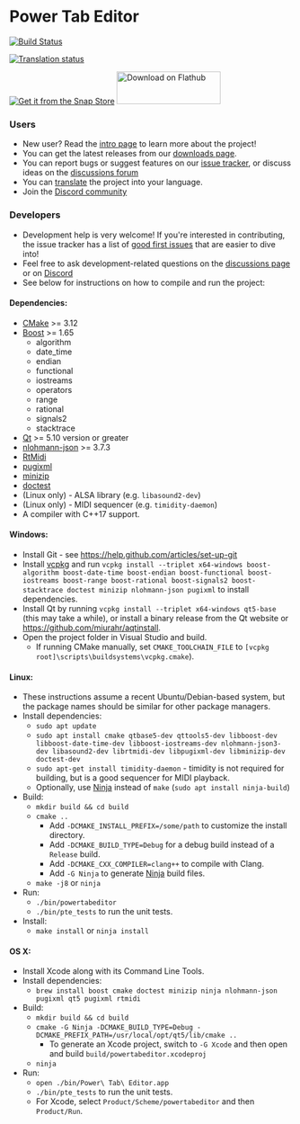 # Power Tab Editor

[![Build Status](https://github.com/powertab/powertabeditor/workflows/Build/badge.svg)](https://github.com/powertab/powertabeditor/actions)

[![Translation status](https://hosted.weblate.org/widgets/powertabeditor/-/powertabeditor/287x66-white.png)](https://hosted.weblate.org/engage/powertabeditor/)

[![Get it from the Snap Store](https://snapcraft.io/static/images/badges/en/snap-store-black.svg)](https://snapcraft.io/powertabeditor)
<a href='https://flathub.org/apps/details/com.github.powertab.powertabeditor'><img width='185' height='58' alt='Download on Flathub' src='https://flathub.org/assets/badges/flathub-badge-en.png'/></a>

### Users
* New user? Read the [intro page](https://github.com/powertab/powertabeditor/wiki/Power-Tab-Editor-2.0,-Here-at-last!) to learn more about the project!
* You can get the latest releases from our [downloads page](https://github.com/powertab/powertabeditor/releases).
* You can report bugs or suggest features on our [issue tracker](https://github.com/powertab/powertabeditor/issues), or discuss ideas on the [discussions forum](https://github.com/powertab/powertabeditor/discussions)
* You can [translate](https://hosted.weblate.org/engage/powertabeditor/) the project into your language.
* Join the [Discord community](https://discord.gg/mpXfquuzxe)

### Developers
* Development help is very welcome! If you're interested in contributing, the issue tracker has a list of [good first issues](https://github.com/powertab/powertabeditor/issues?q=is%3Aissue+is%3Aopen+label%3A%22good+first+issue%22) that are easier to dive into!
* Feel free to ask development-related questions on the [discussions page](https://github.com/powertab/powertabeditor/discussions) or on [Discord](https://discord.gg/mpXfquuzxe)
* See below for instructions on how to compile and run the project:

#### Dependencies:
* [CMake](http://www.cmake.org/) >= 3.12
* [Boost](http://www.boost.org/) >= 1.65
  * algorithm
  * date_time
  * endian
  * functional
  * iostreams
  * operators
  * range
  * rational
  * signals2
  * stacktrace
* [Qt](http://qt-project.org/) >= 5.10 version or greater
* [nlohmann-json](https://github.com/nlohmann/json) >= 3.7.3
* [RtMidi](https://www.music.mcgill.ca/~gary/rtmidi/)
* [pugixml](https://pugixml.org/)
* [minizip](https://github.com/madler/zlib)
* [doctest](https://github.com/onqtam/doctest)
* (Linux only) - ALSA library (e.g. `libasound2-dev`)
* (Linux only) - MIDI sequencer (e.g. `timidity-daemon`)
* A compiler with C++17 support.

#### Windows:
* Install Git - see https://help.github.com/articles/set-up-git
* Install [vcpkg](https://github.com/microsoft/vcpkg) and run `vcpkg install --triplet x64-windows boost-algorithm boost-date-time boost-endian boost-functional boost-iostreams boost-range boost-rational boost-signals2 boost-stacktrace doctest minizip nlohmann-json pugixml` to install dependencies.
* Install Qt by running `vcpkg install --triplet x64-windows qt5-base` (this may take a while), or install a binary release from the Qt website or https://github.com/miurahr/aqtinstall.
* Open the project folder in Visual Studio and build.
  * If running CMake manually, set `CMAKE_TOOLCHAIN_FILE` to `[vcpkg root]\scripts\buildsystems\vcpkg.cmake`).

#### Linux:
* These instructions assume a recent Ubuntu/Debian-based system, but the package names should be similar for other package managers.
* Install dependencies:
  * `sudo apt update`
  * `sudo apt install cmake qtbase5-dev qttools5-dev libboost-dev libboost-date-time-dev libboost-iostreams-dev nlohmann-json3-dev libasound2-dev librtmidi-dev libpugixml-dev libminizip-dev doctest-dev`
  * `sudo apt-get install timidity-daemon` - timidity is not required for building, but is a good sequencer for MIDI playback.
  * Optionally, use [Ninja](http://martine.github.io/ninja/) instead of `make` (`sudo apt install ninja-build`)
* Build:
  * `mkdir build && cd build`
  * `cmake ..`
    * Add `-DCMAKE_INSTALL_PREFIX=/some/path` to customize the install directory.
    * Add `-DCMAKE_BUILD_TYPE=Debug` for a debug build instead of a `Release` build.
    * Add `-DCMAKE_CXX_COMPILER=clang++` to compile with Clang.
    * Add `-G Ninja` to generate [Ninja](http://martine.github.io/ninja/) build files.
  * `make -j8` or `ninja`
* Run:
  * `./bin/powertabeditor`
  * `./bin/pte_tests` to run the unit tests.
* Install:
  * `make install` or `ninja install`

#### OS X:
* Install Xcode along with its Command Line Tools.
* Install dependencies:
  * `brew install boost cmake doctest minizip ninja nlohmann-json pugixml qt5 pugixml rtmidi`
* Build:
  * `mkdir build && cd build`
  * `cmake -G Ninja -DCMAKE_BUILD_TYPE=Debug -DCMAKE_PREFIX_PATH=/usr/local/opt/qt5/lib/cmake ..`
    * To generate an Xcode project, switch to `-G Xcode` and then open and build `build/powertabeditor.xcodeproj`
  * `ninja`
* Run:
  * `open ./bin/Power\ Tab\ Editor.app`
  * `./bin/pte_tests` to run the unit tests.
  * For Xcode, select `Product/Scheme/powertabeditor` and then `Product/Run`.

